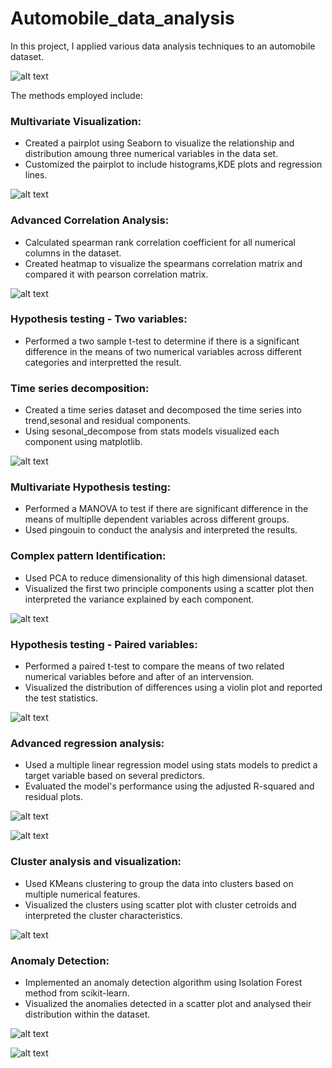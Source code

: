 # Automobile_data_analysis
In this project, I applied various data analysis techniques to an automobile dataset. 



![alt text](image.png)

The methods employed include:

 ### Multivariate Visualization:
  * Created a pairplot using Seaborn to visualize the relationship and distribution amoung three numerical variables in the data set.
  * Customized the pairplot to include histograms,KDE plots and regression lines.

   ![alt text](image-1.png)

 ### Advanced Correlation Analysis:
   * Calculated spearman rank correlation coefficient for all numerical columns in the dataset.
   * Created heatmap to visualize the spearmans correlation matrix and compared it with pearson correlation matrix.

   ![alt text](image-2.png)

 ### Hypothesis testing - Two variables:
   * Performed a two sample t-test to determine if there is a significant difference in the means of two numerical variables across different categories and interpretted the result.

 ### Time series decomposition:
   * Created a time series dataset and decomposed the time series into trend,sesonal and residual components.
   * Using sesonal_decompose from stats models visualized each component using matplotlib.

   ![alt text](image-3.png)

### Multivariate Hypothesis testing:
   * Performed a MANOVA to test if there are significant difference in the means of multiplle dependent variables across different groups.
   * Used pingouin to conduct the analysis and interpreted the results.

### Complex pattern Identification:
   * Used PCA to reduce dimensionality of this high dimensional dataset. 
   * Visualized the first two principle components using a scatter plot then interpreted the variance explained by each component.

   ![alt text](image-4.png)

### Hypothesis testing - Paired variables:
   * Performed a paired t-test to compare the means of two related numerical variables before and after of an intervension.
   * Visualized the distribution of differences using a violin plot and reported the test statistics. 

   ![alt text](image-5.png)

### Advanced regression analysis:
   * Used a multiple linear regression model using stats models to predict a target variable based on several predictors.
   * Evaluated the model's performance using the adjusted R-squared and residual plots.

   ![alt text](image-6.png)

   ![alt text](image-7.png)

### Cluster analysis and visualization:
   * Used KMeans clustering to group the data into clusters based on multiple numerical features.
   * Visualized the clusters using scatter plot with cluster cetroids and interpreted the cluster characteristics.

   ![alt text](image-8.png)

### Anomaly Detection:
   * Implemented an anomaly detection algorithm using Isolation Forest method from scikit-learn.
   * Visualized the anomalies detected in a scatter plot and analysed their distribution within the dataset.
   
   ![alt text](image-9.png)

   ![alt text](image-10.png)
